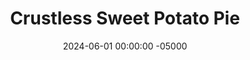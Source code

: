 ---
layout: post
title:  "Crustless Sweet Potato Pie"
date:   2024-06-01 00:00:00 -05000
categories: 
- Recipes
- Protein Powder
permalink: /recipes/sweet-potato-pie
image: /assets/Food/Protein Powder/Sw Pot Pie/sw-pot-pie-cover.jpg
ing: swpotpie-ing
facts: swpotpie-facts
section1: 
start2: 
section2: 
start3: 
section3: 
start4: 
section4: 
start5: 
section5: 
Prep: 10
Rest: 
Cook: 45
Source1: https://www.youtube.com/watch?v=BTtVz35A_P4
Source2: 
whisk: https://s.samsungfood.com/nMdIc
tags: 
- protien powder
- whey
- unflavored whey
- protein
- unsweetened vanilla almond milk
- unsweetened almond milk
- milk
- almond milk
- sugar free syrup
- syrup
- gluten free
- cinnamon
- nutmeg
- ginger
- cloves
- fall
- pumpkin
- plain nonfat greek yogurt
- yogurt
- greek yogurt
- nonfat cottage cheese
- cottage cheese
Description: This high protein pie is made without a crust, making it gluten free and saving on calories. It's basically a protein packed pumpkin cheesecake with delicious sweet potato flavor, containing a lot of protein from the yogurt, eggs, and protein powder. It's a great dessert, post workout snack, or even breakfast
Instructions: 
- To make your sweet potato puree, wash the potatoes with a brush, poke with a fork all over, and wrap in aluminum foil. Air fry at 400F for about 1 hour, or until a knife can pierce through with no force. Slice open, and allow to cook on the counter for a few minutes<br><br>

- Preheat your oven to 300F, and line an 8" square pan with parchment paper. Also, lightly spray the paper<br><br>

- Remove the skins from the sweet potatoes (the skins make a great snack fyi), and add to a food processor. Blend until fully pureed<br><br>

- Add in the rest of the pie ingredients, and blend until fully combined - unflavored whey, sweetener (omit if using flavored protein powder) egg, yogurt, cottage cheese, milk, cinnamon, nutmeg, ginger, salt, and cloves)<br><br>

- Pour the pie batter into the pan, and shake to make sure it is even. The batter should be pourable, but a thick liquid<br><br>
- <center><img src="/assets/Food/Protein Powder/Sw Pot Pie/sw-pot-pie-5.jpg" alt="" class="instruction-image"></center><br>

- Bake at 300F for about 45 minutes. The top should be lightly browned, and the center should lightly jiggle when tapped on the side. Allow to cool totally in the pan before slicing<br><br>
- <center><img src="/assets/Food/Protein Powder/Sw Pot Pie/sw-pot-pie-6.jpg" alt="" class="instruction-image"></center>
---